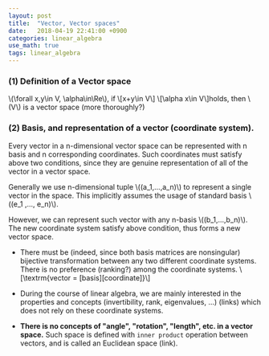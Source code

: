 ```yaml
---
layout: post
title:  "Vector, Vector spaces" 
date:   2018-04-19 22:41:00 +0900
categories: linear_algebra
use_math: true
tags: linear_algebra
---
```


### (1) Definition of a Vector space

\\(\forall x,y\in V, \alpha\in\Re\\), if \\[x+y\in V\\] \\[\alpha x\in V\\]holds, then \\(V\\) is a vector space (more thoroughly?)



### (2) Basis, and representation of a vector (coordinate system).

Every vector in a n-dimensional vector space can be represented with n basis and n corresponding coordinates. Such coordinates must satisfy above two conditions, since they are genuine representation of all of the vector in a vector space.

Generally we use n-dimensional tuple \\((a_1,...,a_n)\\) to represent a single vector in the space. This implicitly assumes the usage of standard basis \\((e_1 ,..., e_n)\\).

However, we can represent such vector with any n-basis \\((b_1,...,b_n)\\). The new coordinate system satisfy above condition, thus forms a new vector space.

* There must be (indeed, since both basis matrices are nonsingular) bijective transformation between any two different coordinate systems. There is no preference (ranking?) among the coordinate systems. \\[\textrm{vector = [basis][coordinate]}\\]

* During the course of linear algebra, we are mainly interested in the properties and concepts (invertibility, rank, eigenvalues, ...) (links) which does not rely on these coordinate systems.

* __There is no concepts of "angle", "rotation", "length", etc. in a vector space.__ Such space is defined with `inner product` operation between vectors, and is called an Euclidean space (link).


